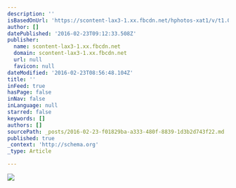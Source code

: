 ```yaml
---
description: ''
isBasedOnUrl: 'https://scontent-lax3-1.xx.fbcdn.net/hphotos-xat1/v/t1.0-9/12196305_10206748521486681_1139231688996728780_n.jpg?oh=4e5444cb3d5fcabb73ffbc77efc9a8a9&oe=57555E3B'
author: []
datePublished: '2016-02-23T09:12:33.508Z'
publisher:
  name: scontent-lax3-1.xx.fbcdn.net
  domain: scontent-lax3-1.xx.fbcdn.net
  url: null
  favicon: null
dateModified: '2016-02-23T08:56:48.104Z'
title: ''
inFeed: true
hasPage: false
inNav: false
inLanguage: null
starred: false
keywords: []
authors: []
sourcePath: _posts/2016-02-23-f01829ba-a333-480f-8839-1d3b2d743f22.md
published: true
_context: 'http://schema.org'
_type: Article

---
```

![](https://scontent-lax3-1.xx.fbcdn.net/hphotos-xat1/v/t1.0-9/12196305_10206748521486681_1139231688996728780_n.jpg?oh=4e5444cb3d5fcabb73ffbc77efc9a8a9&oe=57555E3B)